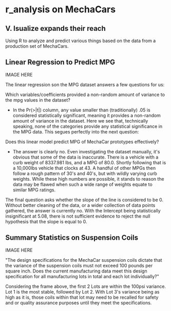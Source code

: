 # r_analysis on MechaCars
## V. Isualize expands their reach 

Using R to analyze and predict various things based on the data from a production set of MechaCars.

## Linear Regression to Predict MPG

IMAGE HERE

The linear regression son the MPG dataset answers a few questions for us:

Which variables/coefficients provided a non-random amount of variance to the mpg values in the dataset?
- In the Pr(>|t|) column, any value smaller than (traditionally) .05 is considered statistically significant, meaning it provides a non-random amount of variance in the dataset. Here we see that, technically speaking, none of the categories provide any statistical significance in the MPG data. This segues perfectly into the next question:

Does this linear model predict MPG of MechaCar prototypes effectively?
- The answer is clearly no. Even investigating the dataset manually, it's obvious that some of the data is inaccurate. There is a vehicle with a curb weight of 8337.981 lbs, and a MPG of 80.0. Shortly following that is a 10,000lbs vehicle that clocks at 43. A handful of other MPGs then follow a rough pattern of 30's and 40's, but with wildly varying curb weights. While these high numbers are possible, it stands to reason the data may be flawed when such a wide range of weights equate to similar MPG ratings.

The final question asks whether the slope of the line is considered to be 0. Without better cleaning of the data, or a wider collection of data points gathered, the answer is currently no. With the Intercept being statistically insignificant at 5.08, there is not sufficient evidence to reject the null hypothesis that the slope is equal to 0.

## Summary Statistics on Suspension Coils

IMAGE HERE

"The design specifications for the MechaCar suspension coils dictate that the variance of the suspension coils must not exceed 100 pounds per square inch. Does the current manufacturing data meet this design specification for all manufacturing lots in total and each lot individually?"

Considering the frame above, the first 2 Lots are within the 100psi variance. Lot 1 is the most stable, followed by Lot 2. With Lot 3's variance being as high as it is, those coils within that lot may need to be recalled for safety and or quality assurance purposes until they meet the specifications.


